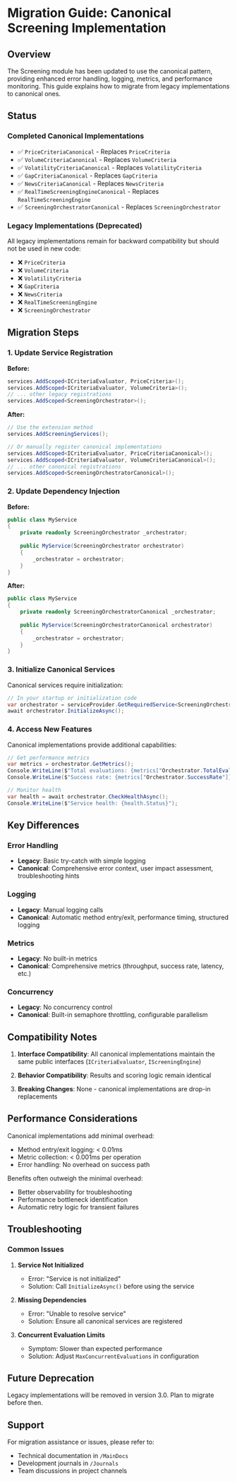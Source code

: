 # Migration Guide: Canonical Screening Implementation

## Overview

The Screening module has been updated to use the canonical pattern, providing enhanced error handling, logging, metrics, and performance monitoring. This guide explains how to migrate from legacy implementations to canonical ones.

## Status

### Completed Canonical Implementations
- ✅ `PriceCriteriaCanonical` - Replaces `PriceCriteria`
- ✅ `VolumeCriteriaCanonical` - Replaces `VolumeCriteria`
- ✅ `VolatilityCriteriaCanonical` - Replaces `VolatilityCriteria`
- ✅ `GapCriteriaCanonical` - Replaces `GapCriteria`
- ✅ `NewsCriteriaCanonical` - Replaces `NewsCriteria`
- ✅ `RealTimeScreeningEngineCanonical` - Replaces `RealTimeScreeningEngine`
- ✅ `ScreeningOrchestratorCanonical` - Replaces `ScreeningOrchestrator`

### Legacy Implementations (Deprecated)
All legacy implementations remain for backward compatibility but should not be used in new code:
- ❌ `PriceCriteria`
- ❌ `VolumeCriteria`
- ❌ `VolatilityCriteria`
- ❌ `GapCriteria`
- ❌ `NewsCriteria`
- ❌ `RealTimeScreeningEngine`
- ❌ `ScreeningOrchestrator`

## Migration Steps

### 1. Update Service Registration

**Before:**
```csharp
services.AddScoped<ICriteriaEvaluator, PriceCriteria>();
services.AddScoped<ICriteriaEvaluator, VolumeCriteria>();
// ... other legacy registrations
services.AddScoped<ScreeningOrchestrator>();
```

**After:**
```csharp
// Use the extension method
services.AddScreeningServices();

// Or manually register canonical implementations
services.AddScoped<ICriteriaEvaluator, PriceCriteriaCanonical>();
services.AddScoped<ICriteriaEvaluator, VolumeCriteriaCanonical>();
// ... other canonical registrations
services.AddScoped<ScreeningOrchestratorCanonical>();
```

### 2. Update Dependency Injection

**Before:**
```csharp
public class MyService
{
    private readonly ScreeningOrchestrator _orchestrator;
    
    public MyService(ScreeningOrchestrator orchestrator)
    {
        _orchestrator = orchestrator;
    }
}
```

**After:**
```csharp
public class MyService
{
    private readonly ScreeningOrchestratorCanonical _orchestrator;
    
    public MyService(ScreeningOrchestratorCanonical orchestrator)
    {
        _orchestrator = orchestrator;
    }
}
```

### 3. Initialize Canonical Services

Canonical services require initialization:

```csharp
// In your startup or initialization code
var orchestrator = serviceProvider.GetRequiredService<ScreeningOrchestratorCanonical>();
await orchestrator.InitializeAsync();
```

### 4. Access New Features

Canonical implementations provide additional capabilities:

```csharp
// Get performance metrics
var metrics = orchestrator.GetMetrics();
Console.WriteLine($"Total evaluations: {metrics["Orchestrator.TotalEvaluations"]}");
Console.WriteLine($"Success rate: {metrics["Orchestrator.SuccessRate"]}");

// Monitor health
var health = await orchestrator.CheckHealthAsync();
Console.WriteLine($"Service health: {health.Status}");
```

## Key Differences

### Error Handling
- **Legacy**: Basic try-catch with simple logging
- **Canonical**: Comprehensive error context, user impact assessment, troubleshooting hints

### Logging
- **Legacy**: Manual logging calls
- **Canonical**: Automatic method entry/exit, performance timing, structured logging

### Metrics
- **Legacy**: No built-in metrics
- **Canonical**: Comprehensive metrics (throughput, success rate, latency, etc.)

### Concurrency
- **Legacy**: No concurrency control
- **Canonical**: Built-in semaphore throttling, configurable parallelism

## Compatibility Notes

1. **Interface Compatibility**: All canonical implementations maintain the same public interfaces (`ICriteriaEvaluator`, `IScreeningEngine`)

2. **Behavior Compatibility**: Results and scoring logic remain identical

3. **Breaking Changes**: None - canonical implementations are drop-in replacements

## Performance Considerations

Canonical implementations add minimal overhead:
- Method entry/exit logging: < 0.01ms
- Metric collection: < 0.001ms per operation
- Error handling: No overhead on success path

Benefits often outweigh the minimal overhead:
- Better observability for troubleshooting
- Performance bottleneck identification
- Automatic retry logic for transient failures

## Troubleshooting

### Common Issues

1. **Service Not Initialized**
   - Error: "Service is not initialized"
   - Solution: Call `InitializeAsync()` before using the service

2. **Missing Dependencies**
   - Error: "Unable to resolve service"
   - Solution: Ensure all canonical services are registered

3. **Concurrent Evaluation Limits**
   - Symptom: Slower than expected performance
   - Solution: Adjust `MaxConcurrentEvaluations` in configuration

## Future Deprecation

Legacy implementations will be removed in version 3.0. Plan to migrate before then.

## Support

For migration assistance or issues, please refer to:
- Technical documentation in `/MainDocs`
- Development journals in `/Journals`
- Team discussions in project channels